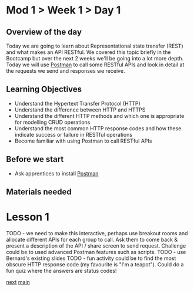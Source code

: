 # Mod 1 > Week 1 > Day 1

## Overview of the day

Today we are going to learn about Representational state transfer (REST) and what makes an API RESTful. We covered this topic briefly in
the Bootcamp but over the next 2 weeks we'll be going into a lot more depth.
Today we will use [Postman](https://www.postman.com/) to call some RESTful APIs and look in detail at the requests we send and responses we receive.

## Learning Objectives

* Understand the Hypertext Transfer Protocol (HTTP)
* Understand the difference between HTTP and HTTPS
* Understand the different HTTP methods and which one is appropriate for modelling CRUD operations
* Understand the most common HTTP response codes and how these indicate success or failure in RESTful operations
* Become familiar with using Postman to call RESTful APIs 

## Before we start

* Ask apprentices to install [Postman](https://www.postman.com/) 

## Materials needed

# Lesson 1
TODO - we need to make this interactive, perhaps use breakout rooms and allocate different APIs for each group to call. Ask them to come back & present a description of the API / share screen to send request. Challenge could be to used advanced Postman features such as scripts.
TODO - use Bernard's existing slides
TODO - fun activity could be to find the most obscure HTTP response code (my favourite is "I'm a teapot"). Could do a fun quiz where the answers are status codes!

[next](/swe/mod1/wk1/day2.html)
[main](/swe)